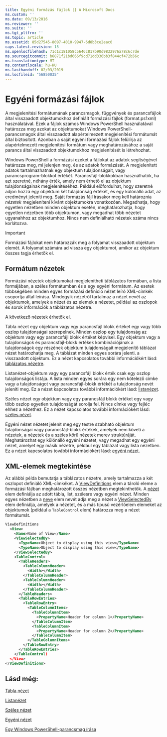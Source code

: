```yaml
---
title: Egyéni formázás fájlok |} A Microsoft Docs
ms.custom: ''
ms.date: 09/13/2016
ms.reviewer: ''
ms.suite: ''
ms.tgt_pltfrm: ''
ms.topic: article
ms.assetid: 85d27545-8097-4010-9947-6d8b3ce2eac0
caps.latest.revision: 15
ms.openlocfilehash: 71c1c181058c5646c817b90d9832976a78c6c7de
ms.sourcegitcommit: b6871f21bd666f9cd71dd336bb3f844cf472b56c
ms.translationtype: MT
ms.contentlocale: hu-HU
ms.lasthandoff: 02/03/2019
ms.locfileid: "56850035"
---
```

# <a name="custom-formatting-files"></a>Egyéni formázási fájlok

A megjelenítési formátumának parancsmagok, függvények és parancsfájlok által visszaadott objektumokhoz definiált formázási fájlok (format.ps1xml) használatával. Ezek a fájlok számos Windows PowerShell használatával határozza meg azokat az objektumokat Windows PowerShell-parancsmagok által visszaadott alapértelmezett megjelenítési formátumát által biztosított. Azonban a saját egyéni formázási fájlok felülírja az alapértelmezett megjelenítési formátum vagy meghatározásához a saját parancs által visszaadott objektumokhoz megjelenítését is létrehozhat.

Windows PowerShell a formázási ezeket a fájlokat az adatok segítségével határozza meg, mi jelenjen meg, és az adatok formázását. A megjelenített adatok tartalmazhatnak egy objektum tulajdonságait, vagy parancsprogram-blokkot értékét.  Parancsfájl-blokkokban használhatók, ha azt szeretné, néhány érték, amely nem érhető el az objektum tulajdonságainak megjelenítéséhez. Például előfordulhat, hogy szeretné adjon hozzá egy objektum két tulajdonság értékét, és egy különálló adat, az eredményt jeleníti meg. Saját formázás fájl írásakor meg kell határoznia *nézetek* megjeleníteni kívánt objektumokra vonatkozóan. Megadhatja, hogy egyetlen nézetben minden objektum esetén, meghatározhatja, hogy egyetlen nézetben több objektumon, vagy megadhat több nézetet ugyanahhoz az objektumhoz. Nincs nem definiálható nézetek száma nincs korlátozva.

> [!IMPORTANT]
> Formázási fájlokat nem határozzák meg a folyamat visszaadott objektum elemét. A folyamat számára ad vissza egy objektumot, amikor az objektum összes tagja érhetők el.

## <a name="format-views"></a>Formátum nézetek

Formázási nézetek objektumokat megjelenítheti táblázatos formában, a lista formájában, a széles formátumban és a egy egyéni formátum. Az esetek többségében minden egyes formázási definíció nézet leíró XML-címkék csoportja által leírása. Mindegyik nézetről tartalmaz a nézet nevét az objektumok, amelyek a nézet és az elemek a nézetet, például az oszlopok és sorok információk a táblázatos nézetre.

A következő nézetek érhetők el.

Tábla nézet egy objektum vagy egy parancsfájl blokk értéket egy vagy több oszlop tulajdonságai szerepelnek. Minden oszlop egy tulajdonság az objektum vagy egy parancsfájl blokk értéket képvisel. Egy objektum vagy a tulajdonságok és parancsfájl-blokk értékek kombinációjának a tulajdonságok egy részének objektum tulajdonságait megjelenítő táblázat nézet határozhatja meg. A táblázat minden egyes sorára jelenti. a visszaadott objektum. Ez a nézet kapcsolatos további információkért lásd: [táblázatos nézetre](../format/creating-a-table-view.md).

Listanézet-objektum vagy egy parancsfájl blokk érték csak egy oszlop tulajdonságok listája. A lista minden egyes sorára egy nem kötelező címke vagy a tulajdonságot vagy parancsfájl-blokk értékét a tulajdonság nevét jeleníti meg. Ez a nézet kapcsolatos további információkért lásd: [listanézet](../format/creating-a-list-view.md).

Széles nézet egy objektum vagy egy parancsfájl blokk értéket egy vagy több oszlop egyetlen tulajdonságát sorolja fel. Nincs címke vagy fejléc ehhez a nézethez. Ez a nézet kapcsolatos további információkért lásd: [széles nézet](../format/creating-a-wide-view.md).

Egyéni nézet nézetet jelenít meg egy testre szabható objektum tulajdonságai vagy parancsfájl-blokk értékek, amelyek nem követi a nézetek, a nézetek és a széles körű nézetek merev struktúráját. Meghatározhat egy különálló egyéni nézetet, vagy megadhat egy egyéni nézet, amelyet egy másik nézetre, például egy táblázat vagy lista nézetben. Ez a nézet kapcsolatos további információkért lásd: [egyéni nézet](../format/creating-custom-controls.md).

## <a name="view-xml-elements"></a>XML-elemek megtekintése

Az alábbi példa bemutatja a táblázatos nézetre, amely tartalmazza a két oszlopot definiáló XML-címkéket. A [ViewDefinitions](../format/viewdefinitions-element-format.md) elem a tároló eleme a formázási fájlban meghatározott összes nézetben megtekinthetők. A [nézet](../format/view-element-format.md) elem definiálja az adott tábla, list, szélesre vagy egyéni nézet. Minden egyes nézetben a [neve](../format/name-element-for-view-format.md) elem nevét adja meg a nézet a [ViewSelectedBy](../format/viewselectedby-element-format.md) elem definiálja, amelyek a nézetet, és a más típusú vezérlőelem elemeket az objektumok (például a `TableControl` elem) határozza meg a nézet formátumát.

```xml
ViewDefinitions
  <View>
    <Name>Name of View</Name>
    <ViewSelectedBy>
      <TypeName>Object to display using this view</TypeName>
      <TypeName>Object to display using this view</TypeName>
    </ViewSelectedBy>
    <TableControl>
      <TableHeaders>
        <TableColumnHeader>
          <Width></Width>
        </TableColumnHeader>
        <TableColumnHeader>
          <Width></Width>
        </TableColumnHeader>
      </TableHeaders>
      <TableRowEntries>
        <TableRowEntry>
          <TableColumnItems>
            <TableColumnItem>
              <PropertyName>Header for column 1</PropertyName>
            </TableColumnItem>
            <TableColumnItem>
              <PropertyName>Header for column 2</PropertyName>
            </TableColumnItem>
          </TableColumnItems>
        </TableRowEntry>
      </TableRowEntries>
    </TableControl)
  </View>
</ViewDefinitions>

```

## <a name="see-also"></a>Lásd még:

[Tábla nézet](../format/creating-a-table-view.md)

[Listanézet](../format/creating-a-list-view.md)

[Széles nézet](../format/creating-a-wide-view.md)

[Egyéni nézet](../format/creating-custom-controls.md)

[Egy Windows PowerShell-parancsmag írása](./writing-a-windows-powershell-cmdlet.md)
